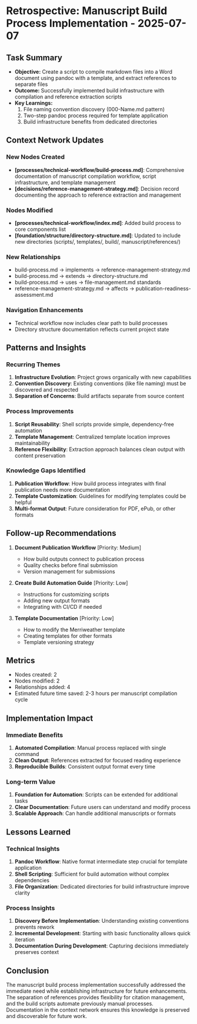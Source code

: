 # Retrospective: Manuscript Build Process Implementation - 2025-07-07

## Task Summary
- **Objective:** Create a script to compile markdown files into a Word document using pandoc with a template, and extract references to separate files
- **Outcome:** Successfully implemented build infrastructure with compilation and reference extraction scripts
- **Key Learnings:** 
  1. File naming convention discovery (000-Name.md pattern)
  2. Two-step pandoc process required for template application
  3. Build infrastructure benefits from dedicated directories

## Context Network Updates

### New Nodes Created
- **[processes/technical-workflow/build-process.md]**: Comprehensive documentation of manuscript compilation workflow, script infrastructure, and template management
- **[decisions/reference-management-strategy.md]**: Decision record documenting the approach to reference extraction and management

### Nodes Modified
- **[processes/technical-workflow/index.md]**: Added build process to core components list
- **[foundation/structure/directory-structure.md]**: Updated to include new directories (scripts/, templates/, build/, manuscript/references/)

### New Relationships
- build-process.md → implements → reference-management-strategy.md
- build-process.md → extends → directory-structure.md
- build-process.md → uses → file-management.md standards
- reference-management-strategy.md → affects → publication-readiness-assessment.md

### Navigation Enhancements
- Technical workflow now includes clear path to build processes
- Directory structure documentation reflects current project state

## Patterns and Insights

### Recurring Themes
1. **Infrastructure Evolution**: Project grows organically with new capabilities
2. **Convention Discovery**: Existing conventions (like file naming) must be discovered and respected
3. **Separation of Concerns**: Build artifacts separate from source content

### Process Improvements
1. **Script Reusability**: Shell scripts provide simple, dependency-free automation
2. **Template Management**: Centralized template location improves maintainability
3. **Reference Flexibility**: Extraction approach balances clean output with content preservation

### Knowledge Gaps Identified
1. **Publication Workflow**: How build process integrates with final publication needs more documentation
2. **Template Customization**: Guidelines for modifying templates could be helpful
3. **Multi-format Output**: Future consideration for PDF, ePub, or other formats

## Follow-up Recommendations

1. **Document Publication Workflow** [Priority: Medium]
   - How build outputs connect to publication process
   - Quality checks before final submission
   - Version management for submissions

2. **Create Build Automation Guide** [Priority: Low]
   - Instructions for customizing scripts
   - Adding new output formats
   - Integrating with CI/CD if needed

3. **Template Documentation** [Priority: Low]
   - How to modify the Merriweather template
   - Creating templates for other formats
   - Template versioning strategy

## Metrics
- Nodes created: 2
- Nodes modified: 2
- Relationships added: 4
- Estimated future time saved: 2-3 hours per manuscript compilation cycle

## Implementation Impact

### Immediate Benefits
1. **Automated Compilation**: Manual process replaced with single command
2. **Clean Output**: References extracted for focused reading experience
3. **Reproducible Builds**: Consistent output format every time

### Long-term Value
1. **Foundation for Automation**: Scripts can be extended for additional tasks
2. **Clear Documentation**: Future users can understand and modify process
3. **Scalable Approach**: Can handle additional manuscripts or formats

## Lessons Learned

### Technical Insights
1. **Pandoc Workflow**: Native format intermediate step crucial for template application
2. **Shell Scripting**: Sufficient for build automation without complex dependencies
3. **File Organization**: Dedicated directories for build infrastructure improve clarity

### Process Insights
1. **Discovery Before Implementation**: Understanding existing conventions prevents rework
2. **Incremental Development**: Starting with basic functionality allows quick iteration
3. **Documentation During Development**: Capturing decisions immediately preserves context

## Conclusion

The manuscript build process implementation successfully addressed the immediate need while establishing infrastructure for future enhancements. The separation of references provides flexibility for citation management, and the build scripts automate previously manual processes. Documentation in the context network ensures this knowledge is preserved and discoverable for future work.